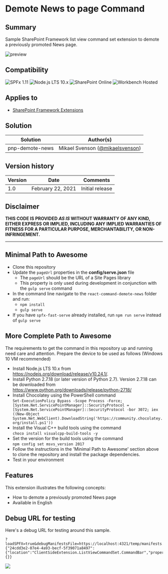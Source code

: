 # Demote News to page Command

## Summary

Sample SharePoint Framework list view command set extension to demote a previously promoted News page.

![preview](assets/preview.gif)

## Compatibility

![SPFx 1.11](https://img.shields.io/badge/spfx-1.11.0-green.svg) 
![Node.js LTS 10.x](https://img.shields.io/badge/Node.js-LTS%2010.x-green.svg) 
![SharePoint Online](https://img.shields.io/badge/SharePoint-Online-red.svg) 
![Workbench Hosted](https://img.shields.io/badge/Workbench-Hosted-yellow.svg)


## Applies to

* [SharePoint Framework Extensions](https://docs.microsoft.com/en-us/sharepoint/dev/spfx/extensions/overview-extensions)

## Solution

Solution|Author(s)
--------|---------
pnp-demote-news| Mikael Svenson ([@mikaelsvenson](https://twitter.com/mikaelsvenson))

## Version history

Version|Date|Comments
-------|----|--------
1.0| February 22, 2021|Initial release

## Disclaimer

**THIS CODE IS PROVIDED *AS IS* WITHOUT WARRANTY OF ANY KIND, EITHER EXPRESS OR IMPLIED, INCLUDING ANY IMPLIED WARRANTIES OF FITNESS FOR A PARTICULAR PURPOSE, MERCHANTABILITY, OR NON-INFRINGEMENT.**

---

## Minimal Path to Awesome

- Clone this repository
- Update the `pageUrl` properties in the **config/serve.json** file
  - The `pageUrl` should be the URL of a Site Pages library
  - This property is only used during development in conjunction with the `gulp serve` command
- In the command line navigate to the `react-command-demote-news` folder and run:
  - `npm install`
  - `gulp serve`
- If you have `spfx-fast-serve` already installed, run `npm run serve` instead of `gulp serve`

## More Complete Path to Awesome

The requirements to get the command in this repository up and running need care and attention. Prepare the device to be used as follows (Windows 10 VM recommended)
- Install Node.js LTS 10.x from https://nodejs.org/download/release/v10.24.1/.
- Install Python 2.7.18 (or later version of Python 2.7). Version 2.7.18 can be downloaded from https://www.python.org/downloads/release/python-2718/
- Install Chocolatey using the PowerShell command  
`Set-ExecutionPolicy Bypass -Scope Process -Force; [System.Net.ServicePointManager]::SecurityProtocol = [System.Net.ServicePointManager]::SecurityProtocol -bor 3072; iex ((New-Object System.Net.WebClient).DownloadString('https://community.chocolatey.org/install.ps1'))`
- Install the Visual C++ build tools using the command  
`choco install visualcpp-build-tools -y`
- Set the version for the build tools using the command  
`npm config set msvs_version 2017`
- Follow the instructions in the 'Minimal Path to Awesome' section above to clone the repository and install the package dependencies.
- Test in your environment

## Features

This extension illustrates the following concepts:

- How to demote a previously promoted News page
- Available in English

## Debug URL for testing

Here's a debug URL for testing around this sample.

```
?loadSPFX=true&debugManifestsFile=https://localhost:4321/temp/manifests.js&loadSPFX=true&customActions={"24cdd3e2-07e4-4a93-becf-5f39071a8497":{"location":"ClientSideExtension.ListViewCommandSet.CommandBar","properties":{}}
```

![](https://m365-visitor-stats.azurewebsites.net/sp-dev-fx-extensions/samples/react-command-demote-news)
